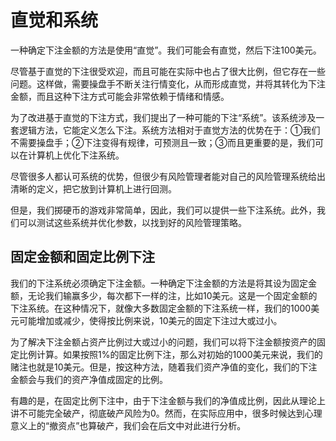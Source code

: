 # 直觉和系统

一种确定下注金额的方法是使用“直觉”。我们可能会有直觉，然后下注100美元。

尽管基于直觉的下注很受欢迎，而且可能在实际中也占了很大比例，但它存在一些问题。这样做，需要操盘手不断关注行情变化，从而形成直觉，并将其转化为下注金额，而且这种下注方式可能会非常依赖于情绪和情感。

为了改进基于直觉的下注方式，我们提出了一种可能的下注“系统”。该系统涉及一套逻辑方法，它能定义怎么下注。系统方法相对于直觉方法的优势在于：①我们不需要操盘手；②下注变得有规律，可预测且一致；③而且更重要的是，我们可以在计算机上优化下注系统。

尽管很多人都认可系统的优势，但很少有风险管理者能对自己的风险管理系统给出清晰的定义，把它放到计算机上进行回测。

但是，我们掷硬币的游戏非常简单，因此，我们可以提供一些下注系统。此外，我们可以测试这些系统并优化参数，以找到好的风险管理策略。

## 固定金额和固定比例下注

我们的下注系统必须确定下注金额。一种确定下注金额的方法是将其设为固定金额，无论我们输赢多少，每次都下一样的注，比如10美元。这是一个固定金额的下注系统。在这种情况下，就像大多数固定金额的下注系统一样，我们的1000美元可能增加或减少，使得按比例来说，10美元的固定下注过大或过小。

为了解决下注金额占资产比例过大或过小的问题，我们可以将下注金额按资产的固定比例计算。如果按照1%的固定比例下注，那么对初始的1000美元来说，我们的赌注也就是10美元。但是，按这种方法，随着我们资产净值的变化，我们的下注金额会与我们的资产净值成固定的比例。

有趣的是，在固定比例下注中，由于下注金额与我们的净值成比例，因此从理论上讲不可能完全破产，彻底破产风险为0。然而，在实际应用中，很多时候达到心理意义上的“撤资点”也算破产，我们会在后文中对此进行分析。